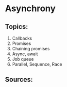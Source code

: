 # Asynchrony

## Topics:

1. Callbacks
2. Promises
3. Chaining promises
4. Async, await
5. Job queue
6. Parallel, Sequence, Race


## Sources:
